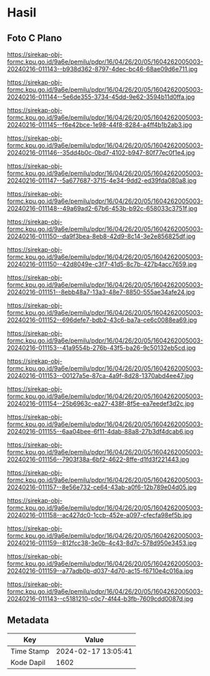 # Hasil

## Foto C Plano

https://sirekap-obj-formc.kpu.go.id/9a6e/pemilu/pdpr/16/04/26/20/05/1604262005003-20240216-011143--b938d362-8797-4dec-bc46-68ae09d6e711.jpg

https://sirekap-obj-formc.kpu.go.id/9a6e/pemilu/pdpr/16/04/26/20/05/1604262005003-20240216-011144--5e6de355-3734-45dd-9e62-3594b11d0ffa.jpg

https://sirekap-obj-formc.kpu.go.id/9a6e/pemilu/pdpr/16/04/26/20/05/1604262005003-20240216-011145--f6e42bce-1e98-44f8-8284-a4ff4b1b2ab3.jpg

https://sirekap-obj-formc.kpu.go.id/9a6e/pemilu/pdpr/16/04/26/20/05/1604262005003-20240216-011146--35dd4b0c-0bd7-4102-b947-80f77ec0f1e4.jpg

https://sirekap-obj-formc.kpu.go.id/9a6e/pemilu/pdpr/16/04/26/20/05/1604262005003-20240216-011147--5a677687-3715-4e34-9dd2-ed39fda080a8.jpg

https://sirekap-obj-formc.kpu.go.id/9a6e/pemilu/pdpr/16/04/26/20/05/1604262005003-20240216-011148--49a69ad2-67b6-453b-b92c-658033c3751f.jpg

https://sirekap-obj-formc.kpu.go.id/9a6e/pemilu/pdpr/16/04/26/20/05/1604262005003-20240216-011150--da9f3bea-8eb8-42d9-8c14-3e2e856825df.jpg

https://sirekap-obj-formc.kpu.go.id/9a6e/pemilu/pdpr/16/04/26/20/05/1604262005003-20240216-011150--42d8049e-c3f7-41d5-8c7b-427b4acc7659.jpg

https://sirekap-obj-formc.kpu.go.id/9a6e/pemilu/pdpr/16/04/26/20/05/1604262005003-20240216-011151--8ebb48a7-13a3-48e7-8850-555ae34afe24.jpg

https://sirekap-obj-formc.kpu.go.id/9a6e/pemilu/pdpr/16/04/26/20/05/1604262005003-20240216-011152--696defe7-bdb2-43c6-ba7a-ce6c0088ea69.jpg

https://sirekap-obj-formc.kpu.go.id/9a6e/pemilu/pdpr/16/04/26/20/05/1604262005003-20240216-011153--41a9554b-276b-43f5-ba26-9c50132eb5cd.jpg

https://sirekap-obj-formc.kpu.go.id/9a6e/pemilu/pdpr/16/04/26/20/05/1604262005003-20240216-011153--00127a5e-87ca-4a9f-8d28-1370abd4ee47.jpg

https://sirekap-obj-formc.kpu.go.id/9a6e/pemilu/pdpr/16/04/26/20/05/1604262005003-20240216-011154--25b6963c-ea27-438f-8f5e-ea7eedef3d2c.jpg

https://sirekap-obj-formc.kpu.go.id/9a6e/pemilu/pdpr/16/04/26/20/05/1604262005003-20240216-011155--6aa04bee-6f11-4dab-88a8-27b3df4dcab6.jpg

https://sirekap-obj-formc.kpu.go.id/9a6e/pemilu/pdpr/16/04/26/20/05/1604262005003-20240216-011156--7903f38a-6bf2-4622-8ffe-d1fd3f221443.jpg

https://sirekap-obj-formc.kpu.go.id/9a6e/pemilu/pdpr/16/04/26/20/05/1604262005003-20240216-011157--8e56e732-ce64-43ab-a0f6-12b789e04d05.jpg

https://sirekap-obj-formc.kpu.go.id/9a6e/pemilu/pdpr/16/04/26/20/05/1604262005003-20240216-011158--ac427dc0-1ccb-452e-a097-cfecfa98ef5b.jpg

https://sirekap-obj-formc.kpu.go.id/9a6e/pemilu/pdpr/16/04/26/20/05/1604262005003-20240216-011159--812fcc38-3e0b-4c43-8d7c-578d950e3453.jpg

https://sirekap-obj-formc.kpu.go.id/9a6e/pemilu/pdpr/16/04/26/20/05/1604262005003-20240216-011159--a77adb0b-d037-4d70-ac15-f6710e4c016a.jpg

https://sirekap-obj-formc.kpu.go.id/9a6e/pemilu/pdpr/16/04/26/20/05/1604262005003-20240216-011143--c5181210-c0c7-4f44-b3fb-7609cdd0087d.jpg


## Metadata

| Key        | Value               |
| ---------- | ------------------- |
| Time Stamp | 2024-02-17 13:05:41 |
| Kode Dapil | 1602                |



